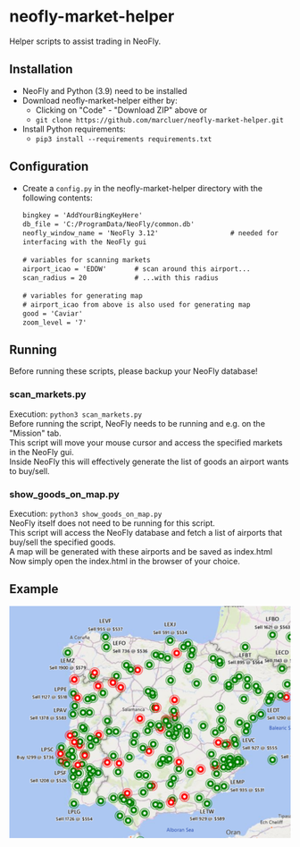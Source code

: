# neofly-market-helper

Helper scripts to assist trading in NeoFly.

## Installation
- NeoFly and Python (3.9) need to be installed
- Download neofly-market-helper either by:
  - Clicking on "Code" - "Download ZIP" above or
  - `git clone https://github.com/marcluer/neofly-market-helper.git`
- Install Python requirements:
  - `pip3 install --requirements requirements.txt`

## Configuration
- Create a `config.py` in the neofly-market-helper directory with the following contents:
  ```
  bingkey = 'AddYourBingKeyHere'
  db_file = 'C:/ProgramData/NeoFly/common.db'
  neofly_window_name = 'NeoFly 3.12'                  # needed for interfacing with the NeoFly gui

  # variables for scanning markets
  airport_icao = 'EDDW'       # scan around this airport...
  scan_radius = 20            # ...with this radius

  # variables for generating map
  # airport_icao from above is also used for generating map
  good = 'Caviar'
  zoom_level = '7'
  ```
  
## Running
Before running these scripts, please backup your NeoFly database!

### scan_markets.py
Execution: `python3 scan_markets.py`<br>
Before running the script, NeoFly needs to be running and e.g. on the "Mission" tab.<br>
This script will move your mouse cursor and access the specified markets in the NeoFly gui.<br>
Inside NeoFly this will effectively generate the list of goods an airport wants to buy/sell.

### show_goods_on_map.py
Execution: `python3 show_goods_on_map.py`<br>
NeoFly itself does not need to be running for this script.<br>
This script will access the NeoFly database and fetch a list of airports that buy/sell the specified goods.<br>
A map will be generated with these airports and be saved as index.html <br>
Now simply open the index.html in the browser of your choice.

## Example
![This is an image](/doc/screenshot_LE+LP.png)
